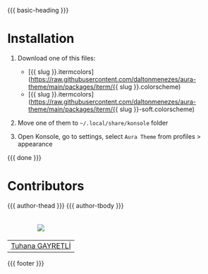 {{{ basic-heading }}}

# Installation

1. Download one of this files:

   - [{{ slug }}.itermcolors](https://raw.githubusercontent.com/daltonmenezes/aura-theme/main/packages/iterm/{{ slug }}.colorscheme)
   - [{{ slug }}.itermcolors](https://raw.githubusercontent.com/daltonmenezes/aura-theme/main/packages/iterm/{{ slug }}-soft.colorscheme)

2. Move one of them to `~/.local/share/konsole` folder
3. Open Konsole, go to settings, select `Aura Theme` from profiles > appearance

{{{ done }}}

# Contributors

<table>
  <thead>
    <tr>
      <td valign="bottom"><p align="center">
        <a href="https://github.com/tuhanayim">
          <img src="https://github.com/tuhanayim.png?size=100" align="center" />
        </a>
      </p></td>
      {{{ author-thead }}}
    </tr>
  </thead>

  <tbody>
    <tr>
      <td><a href="https://github.com/tuhanayim">Tuhana GAYRETLİ</a></td>
      {{{ author-tbody }}}
    </tr>
  </tbody>
</table>

{{{ footer }}}
